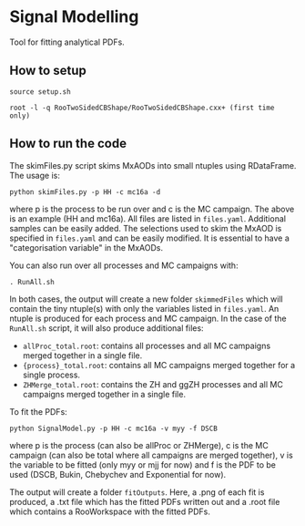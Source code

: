 # Signal Modelling
Tool for fitting analytical PDFs.

## How to setup

    source setup.sh
    
    root -l -q RooTwoSidedCBShape/RooTwoSidedCBShape.cxx+ (first time only)
  
## How to run the code

The skimFiles.py script skims MxAODs into small ntuples using RDataFrame. The usage is:

```
python skimFiles.py -p HH -c mc16a -d
```

where p is the process to be run over and c is the MC campaign. The above is an example (HH and mc16a). All files are listed in `files.yaml`. Additional samples can be easily added. The selections used to skim the MxAOD is specified in `files.yaml` and can be easily modified. It is essential to have a "categorisation variable" in the MxAODs.  

You can also run over all processes and MC campaigns with:

    . RunAll.sh

In both cases, the output will create a new folder `skimmedFiles` which will contain the tiny ntuple(s) with only the variables listed in `files.yaml`. An ntuple is produced for each process and MC campaign. In the case of the `RunAll.sh` script, it will also produce additional files:

* `allProc_total.root`: contains all processes and all MC campaigns merged together in a single file. 
* `{process}_total.root`: contains all MC campaigns merged together for a single process. 
* `ZHMerge_total.root`: contains the ZH and ggZH processes and all MC campaigns merged together in a single file. 


To fit the PDFs:
    
    python SignalModel.py -p HH -c mc16a -v myy -f DSCB

where p is the process (can also be allProc or ZHMerge), c is the MC campaign (can also be total where all campaigns are merged together), v is the variable to be fitted (only myy or mjj for now) and f is the PDF to be used (DSCB, Bukin, Chebychev and Exponential for now). 

The output will create a folder `fitOutputs`. Here, a .png of each fit is produced, a .txt file which has the fitted PDFs written out and a .root file which contains a RooWorkspace with the fitted PDFs. 


